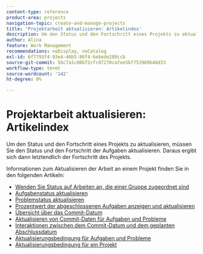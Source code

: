 ```yaml
---
content-type: reference
product-area: projects
navigation-topic: create-and-manage-projects
title: 'Projektarbeit aktualisieren: Artikelindex'
description: Um den Status und den Fortschritt eines Projekts zu aktualisieren, müssen Sie den Status und den Fortschritt der Aufgaben aktualisieren. Daraus ergibt sich dann letztendlich der Fortschritt des Projekts.
author: Alina
feature: Work Management
recommendations: noDisplay, noCatalog
exl-id: 6f7793f4-93e4-46b5-86f4-6ebede289ccb
source-git-commit: 5bc7a1c00b72cfc07270cafee5bf753989b48d33
workflow-type: tm+mt
source-wordcount: '142'
ht-degree: 0%

---
```


# Projektarbeit aktualisieren: Artikelindex

<!--Audited: 01/2024-->

Um den Status und den Fortschritt eines Projekts zu aktualisieren, müssen Sie den Status und den Fortschritt der Aufgaben aktualisieren. Daraus ergibt sich dann letztendlich der Fortschritt des Projekts.

Informationen zum Aktualisieren der Arbeit an einem Projekt finden Sie in den folgenden Artikeln:

* [Wenden Sie Status auf Arbeiten an, die einer Gruppe zugeordnet sind](../../../manage-work/projects/updating-work-in-a-project/apply-custom-status-work-assigned-to-group.md)
* [Aufgabenstatus aktualisieren](../../../manage-work/projects/updating-work-in-a-project/update-task-status.md)
* [Problemstatus aktualisieren](../../../manage-work/projects/updating-work-in-a-project/update-issue-status.md)
* [Prozentwert der abgeschlossenen Aufgaben anzeigen und aktualisieren](../../../manage-work/projects/updating-work-in-a-project/view-update-percent-complete-for-tasks.md)
* [Übersicht über das Commit-Datum](../../../manage-work/projects/updating-work-in-a-project/overview-of-commit-dates.md)
* [Aktualisieren von Commit-Daten für Aufgaben und Probleme](../../../manage-work/projects/updating-work-in-a-project/update-commit-date-on-tasks-and-issues.md)
* [Interaktionen zwischen dem Commit-Datum und dem geplanten Abschlussdatum](../../../manage-work/projects/updating-work-in-a-project/interactions-between-commit-and-planned-completion-dates.md)
* [Aktualisierungsbedingung für Aufgaben und Probleme](../../../manage-work/projects/updating-work-in-a-project/update-condition-for-tasks-and-issues.md)
* [Aktualisierungsbedingung für ein Projekt](../../../manage-work/projects/updating-work-in-a-project/update-condition-on-project.md)
